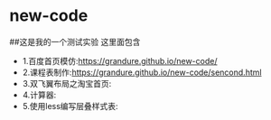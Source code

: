 # new-code

##这是我的一个测试实验
这里面包含
* 1.百度首页模仿:https://grandure.github.io/new-code/
* 2.课程表制作:https://grandure.github.io/new-code/sencond.html
* 3.双飞翼布局之淘宝首页:
* 4.计算器:
* 5.使用less编写层叠样式表:
